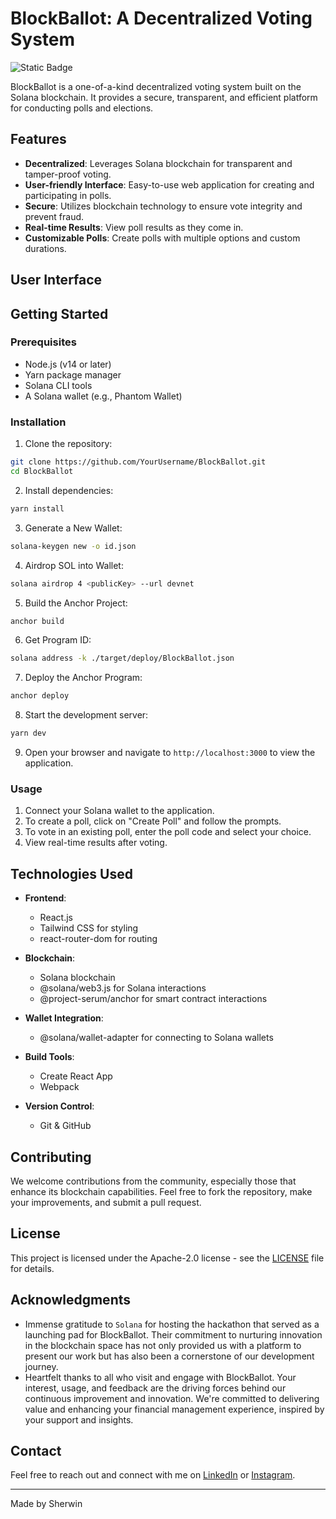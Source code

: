 
# BlockBallot: A Decentralized Voting System

![Static Badge](https://img.shields.io/badge/Solana_Hacker_House_:_Bengaluru-_Project_Submitted-blue)

BlockBallot is a one-of-a-kind decentralized voting system built on the Solana blockchain. It provides a secure, transparent, and efficient platform for conducting polls and elections.

## Features

- **Decentralized**: Leverages Solana blockchain for transparent and tamper-proof voting.
- **User-friendly Interface**: Easy-to-use web application for creating and participating in polls.
- **Secure**: Utilizes blockchain technology to ensure vote integrity and prevent fraud.
- **Real-time Results**: View poll results as they come in.
- **Customizable Polls**: Create polls with multiple options and custom durations.

## User Interface

## Getting Started

### Prerequisites

- Node.js (v14 or later)
- Yarn package manager
- Solana CLI tools
- A Solana wallet (e.g., Phantom Wallet)

### Installation

1. Clone the repository:
```bash
git clone https://github.com/YourUsername/BlockBallot.git
cd BlockBallot
```
2. Install dependencies:
```bash
yarn install
```
3. Generate a New Wallet:
```bash
solana-keygen new -o id.json
```
4. Airdrop SOL into Wallet:
```bash
solana airdrop 4 <publicKey> --url devnet
```
5. Build the Anchor Project:
```bash
anchor build
```
6. Get Program ID:
```bash
solana address -k ./target/deploy/BlockBallot.json
```
7. Deploy the Anchor Program:
```bash
anchor deploy
```
8. Start the development server:
```bash
yarn dev
```

9. Open your browser and navigate to `http://localhost:3000` to view the application.

### Usage

1. Connect your Solana wallet to the application.
2. To create a poll, click on "Create Poll" and follow the prompts.
3. To vote in an existing poll, enter the poll code and select your choice.
4. View real-time results after voting.


## Technologies Used

- **Frontend**:
  - React.js
  - Tailwind CSS for styling
  - react-router-dom for routing

- **Blockchain**:
  - Solana blockchain
  - @solana/web3.js for Solana interactions
  - @project-serum/anchor for smart contract interactions

- **Wallet Integration**:
  - @solana/wallet-adapter for connecting to Solana wallets

- **Build Tools**:
  - Create React App
  - Webpack

- **Version Control**:
  - Git & GitHub


## Contributing

We welcome contributions from the community, especially those that enhance its blockchain capabilities. Feel free to fork the repository, make your improvements, and submit a pull request.


## License

This project is licensed under the Apache-2.0 license - see the [LICENSE](LICENSE) file for details.

## Acknowledgments

- Immense gratitude to `Solana` for hosting the hackathon that served as a launching pad for BlockBallot. Their commitment to nurturing innovation in the blockchain space has not only provided us with a platform to present our work but has also been a cornerstone of our development journey.
- Heartfelt thanks to all who visit and engage with BlockBallot. Your interest, usage, and feedback are the driving forces behind our continuous improvement and innovation. We're committed to delivering value and enhancing your financial management experience, inspired by your support and insights.


## Contact

Feel free to reach out and connect with me on [LinkedIn](https://www.linkedin.com/in/sherwinvishesh) or [Instagram](https://www.instagram.com/sherwinvishesh/).



---


Made by Sherwin 








